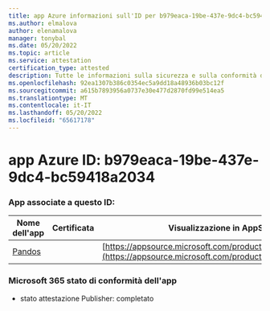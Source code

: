 ```yaml
---
title: app Azure informazioni sull'ID per b979eaca-19be-437e-9dc4-bc59418a2034
ms.author: elmalova
author: elenamalova
manager: tonybal
ms.date: 05/20/2022
ms.topic: article
ms.service: attestation
certification_type: attested
description: Tutte le informazioni sulla sicurezza e sulla conformità disponibili per b979eaca-19be-437e-9dc4-bc59418a2034.
ms.openlocfilehash: 92ea1307b386c0354ec5a9dd18a48936b03bc12f
ms.sourcegitcommit: a615b7893956a0737e30e477d2870fd99e514ea5
ms.translationtype: MT
ms.contentlocale: it-IT
ms.lasthandoff: 05/20/2022
ms.locfileid: "65617178"
---
```

# <a name="azure-app-id-b979eaca-19be-437e-9dc4-bc59418a2034"></a>app Azure ID: b979eaca-19be-437e-9dc4-bc59418a2034


### <a name="apps-associated-with-this-id"></a>App associate a questo ID:
| **Nome dell'app** | **Certificata** | **Visualizzazione in AppSource** |
|--------------|---------------|-----------------------|
| [Pandos](../forward/WA200003534.md) |  | [https://appsource.microsoft.com/product/office/WA200003534](https://appsource.microsoft.com/product/office/WA200003534) |

### <a name="microsoft-365-app-compliance-status"></a>Microsoft 365 stato di conformità dell'app
- stato attestazione Publisher: completato
